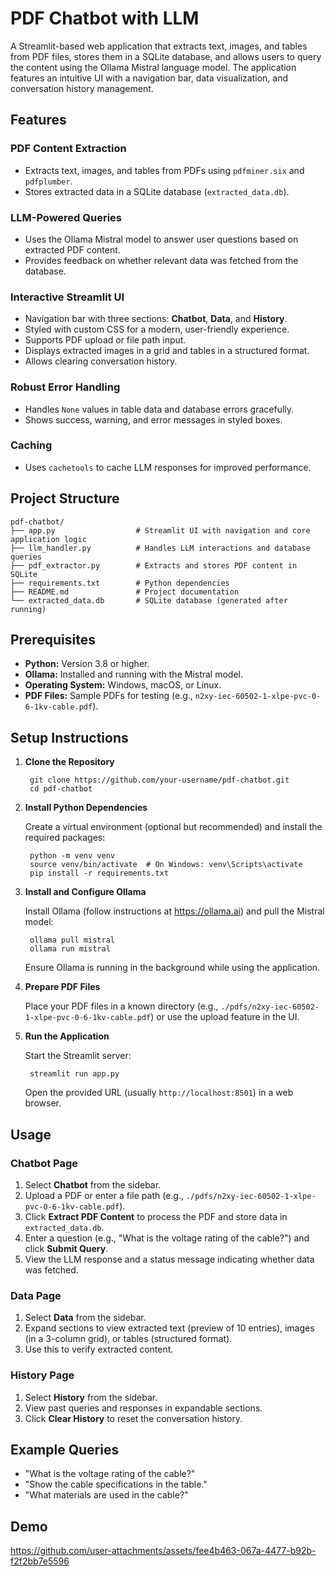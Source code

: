 # PDF Chatbot with LLM

A Streamlit-based web application that extracts text, images, and tables from PDF files, stores them in a SQLite database, and allows users to query the content using the Ollama Mistral language model. The application features an intuitive UI with a navigation bar, data visualization, and conversation history management.

## Features

### PDF Content Extraction

- Extracts text, images, and tables from PDFs using `pdfminer.six` and `pdfplumber`.
- Stores extracted data in a SQLite database (`extracted_data.db`).

### LLM-Powered Queries

- Uses the Ollama Mistral model to answer user questions based on extracted PDF content.
- Provides feedback on whether relevant data was fetched from the database.

### Interactive Streamlit UI

- Navigation bar with three sections: **Chatbot**, **Data**, and **History**.
- Styled with custom CSS for a modern, user-friendly experience.
- Supports PDF upload or file path input.
- Displays extracted images in a grid and tables in a structured format.
- Allows clearing conversation history.

### Robust Error Handling

- Handles `None` values in table data and database errors gracefully.
- Shows success, warning, and error messages in styled boxes.

### Caching

- Uses `cachetools` to cache LLM responses for improved performance.

## Project Structure

```
pdf-chatbot/
├── app.py                  # Streamlit UI with navigation and core application logic
├── llm_handler.py          # Handles LLM interactions and database queries
├── pdf_extractor.py        # Extracts and stores PDF content in SQLite
├── requirements.txt        # Python dependencies
├── README.md               # Project documentation
└── extracted_data.db       # SQLite database (generated after running)
```

## Prerequisites

- **Python:** Version 3.8 or higher.
- **Ollama:** Installed and running with the Mistral model.
- **Operating System:** Windows, macOS, or Linux.
- **PDF Files:** Sample PDFs for testing (e.g., `n2xy-iec-60502-1-xlpe-pvc-0-6-1kv-cable.pdf`).

## Setup Instructions

1. **Clone the Repository**

   ```
    git clone https://github.com/your-username/pdf-chatbot.git
    cd pdf-chatbot
   ```

2. **Install Python Dependencies**

   Create a virtual environment (optional but recommended) and install the required packages:

   ```
    python -m venv venv
    source venv/bin/activate  # On Windows: venv\Scripts\activate
    pip install -r requirements.txt
   ```

3. **Install and Configure Ollama**

   Install Ollama (follow instructions at https://ollama.ai) and pull the Mistral model:

   ```
    ollama pull mistral
    ollama run mistral
   ```

   Ensure Ollama is running in the background while using the application.

4. **Prepare PDF Files**

   Place your PDF files in a known directory (e.g., `./pdfs/n2xy-iec-60502-1-xlpe-pvc-0-6-1kv-cable.pdf`) or use the upload feature in the UI.

5. **Run the Application**

   Start the Streamlit server:

   ```
    streamlit run app.py
   ```

   Open the provided URL (usually `http://localhost:8501`) in a web browser.

## Usage

### Chatbot Page

1. Select **Chatbot** from the sidebar.
2. Upload a PDF or enter a file path (e.g., `./pdfs/n2xy-iec-60502-1-xlpe-pvc-0-6-1kv-cable.pdf`).
3. Click **Extract PDF Content** to process the PDF and store data in `extracted_data.db`.
4. Enter a question (e.g., "What is the voltage rating of the cable?") and click **Submit Query**.
5. View the LLM response and a status message indicating whether data was fetched.

### Data Page

1. Select **Data** from the sidebar.
2. Expand sections to view extracted text (preview of 10 entries), images (in a 3-column grid), or tables (structured format).
3. Use this to verify extracted content.

### History Page

1. Select **History** from the sidebar.
2. View past queries and responses in expandable sections.
3. Click **Clear History** to reset the conversation history.

## Example Queries

- "What is the voltage rating of the cable?"
- "Show the cable specifications in the table."
- "What materials are used in the cable?"


## Demo

https://github.com/user-attachments/assets/fee4b463-067a-4477-b92b-f2f2bb7e5596


